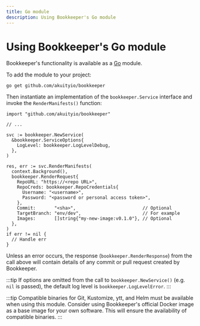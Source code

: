 ```yaml
---
title: Go module
description: Using Bookkeeper's Go module
---
```


# Using Bookkeeper's Go module

Bookkeeper's functionality is available as a [Go](https://go.dev/) module.

To add the module to your project:

```shell
go get github.com/akuityio/bookkeeper
```

Then instantiate an implementation of the `bookkeeper.Service` interface and
invoke the `RenderManifests()` function:

```golang
import "github.com/akuityio/bookkeeper"

// ...

svc := bookkeeper.NewService(
  &bookkeeper.ServiceOptions{
    LogLevel: bookkeeper.LogLevelDebug,
  },
)

res, err := svc.RenderManifests(
  context.Background(),
  bookkeeper.RenderRequest{
    RepoURL: "https://<repo URL>",
    RepoCreds: bookkeeper.RepoCredentials{
      Username: "<username>",
      Password: "<password or personal access token>",
    },
    Commit:       "<sha>",                         // Optional
    TargetBranch: "env/dev",                       // For example
    Images:       []string{"my-new-image:v0.1.0"}, // Optional
  },
)
if err != nil {
  // Handle err
}
```

Unless an error occurs, the response (`bookkeeper.RenderResponse`) from the call
above will contain details of any commit or pull request created by Bookkeeper.

:::tip
If options are omitted from the call to `bookkeeper.NewService()` (e.g. `nil`
is passed), the default log level is `bookkeeper.LogLevelError`.
:::

:::tip
Compatible binaries for Git, Kustomize, ytt, and Helm must be available when
using this module. Consider using Bookkeeper's official Docker image as a base
image for your own software. This will ensure the availability of compatible
binaries.
:::

